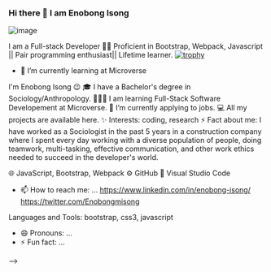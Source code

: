 
### Hi there 👋 I am Enobong Isong
![image](https://user-images.githubusercontent.com/110339348/231042317-f946c2e5-905e-41ed-b187-8484427406f5.png)


I am a Full-stack Developer 👨‍💻  Proficient in Bootstrap, Webpack, Javascript || Pair programming enthusiast|| Lifetime learner. [![trophy](https://github-profile-trophy.vercel.app/?username=Enoisong)](https://github.com/Enoisona/github-profile-trophy)
 
- 🌱 I’m currently learning at Microverse

I'm Enobong Isong 😉
🎓 I have a Bachelor's degree in Sociology/Anthropology.
👨🏻‍💻 I am learning Full-Stack Software Developement at Microverse.
🌱 I’m currently applying to jobs.
💻 All my projects are available here.
✨ Interests: coding, research
⚡ Fact about me:  I have worked as a Sociologist in the past 5 years in a construction company where I spent every day working with a diverse population of people, doing teamwork,  multi-tasking, effective communication, and other work ethics needed to succeed in the developer's world. 

🌐   JavaScript, Bootstrap, Webpack
⚙️   GitHub 
🔧   Visual Studio Code 
 
- 📫 How to reach me: ...
https://www.linkedin.com/in/enobong-isong/ https://twitter.com/Enobongmisong

Languages and Tools:
bootstrap, css3, javascript

- 😄 Pronouns: ...
- ⚡ Fun fact: ...

-->
